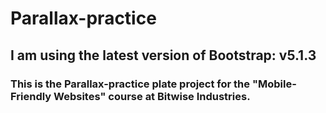 # Parallax-practice
## I am using the latest version of Bootstrap: v5.1.3
### This is the Parallax-practice  plate project for the "Mobile-Friendly Websites" course at Bitwise Industries. 
